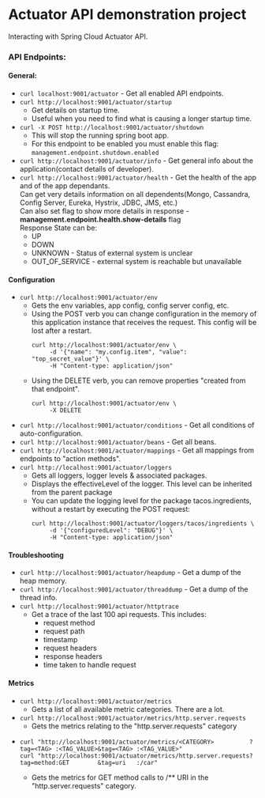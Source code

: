 # Actuator API demonstration project
Interacting with Spring Cloud Actuator API.

### API Endpoints:
#### General:
- `curl localhost:9001/actuator` - Get all enabled API endpoints.
- `curl http://localhost:9001/actuator/startup`
  - Get details on startup time.
  - Useful when you need to find what is causing a longer startup time.
- `curl -X POST http://localhost:9001/actuator/shutdown`
  - This will stop the running spring boot app.
  - For this endpoint to be enabled you must enable this flag: `management.endpoint.shutdown.enabled`
- `curl http://localhost:9001/actuator/info` - Get general info about the application(contact details of developer).
- `curl http://localhost:9001/actuator/health` - Get the health of the app and of the app dependants. \
 Can get very details information on all dependents(Mongo, Cassandra, Config Server, Eureka, Hystrix, JDBC, JMS, etc.) \
 Can also set flag to show more details in response - **management.endpoint.health.show-details** flag \
 Response State can be:
  - UP
  - DOWN
  - UNKNOWN - Status of external system is unclear
  - OUT_OF_SERVICE - external system is reachable but unavailable

#### Configuration
- `curl http://localhost:9001/actuator/env`
  - Gets the env variables, app config, config server config, etc.
  - Using the POST verb you can change configuration in the memory of this application instance that receives the request. This config will be lost after a restart.
    ```shell
    curl http://localhost:9001/actuator/env \
         -d '{"name": "my.config.item", "value": "top_secret_value"}' \
         -H "Content-type: application/json" 
    ```
  - Using the DELETE verb, you can remove properties "created from that endpoint".
    ```shell
    curl http://localhost:9001/actuator/env \
         -X DELETE
    ```
- `curl http://localhost:9001/actuator/conditions` - Get all conditions of auto-configuration.
- `curl http://localhost:9001/actuator/beans` - Get all beans.
- `curl http://localhost:9001/actuator/mappings` - Get all mappings from endpoints to "action methods". 
- `curl http://localhost:9001/actuator/loggers`
  - Gets all loggers, logger levels & associated packages.
  - Displays the effectiveLevel of the logger. This level can be inherited from the parent package
  - You can update the logging level for the package tacos.ingredients, without a restart by executing the POST request:
    ```shell
    curl http://localhost:9001/actuator/loggers/tacos/ingredients \
         -d '{"configuredLevel": "DEBUG"}' \
         -H "Content-type: application/json"  
    ```
    

#### Troubleshooting
- `curl http://localhost:9001/actuator/heapdump` - Get a dump of the heap memory.
- `curl http://localhost:9001/actuator/threaddump` - Get a dump of the thread info.
- `curl http://localhost:9001/actuator/httptrace`
  - Get a trace of the last 100 api requests. This includes:
    - request method
    - request path
    - timestamp
    - request headers
    - response headers
    - time taken to handle request
#### Metrics
- `curl http://localhost:9001/actuator/metrics`
  - Gets a list of all available metric categories. There are a lot.
- `curl http://localhost:9001/actuator/metrics/http.server.requests`
  - Gets the metrics relating to the "http.server.requests" category
- ```shell 
  curl "http://localhost:9001/actuator/metrics/<CATEGORY>          ?tag=<TAG> :<TAG_VALUE>&tag=<TAG> :<TAG_VALUE>"
  curl "http://localhost:9001/actuator/metrics/http.server.requests?tag=method:GET        &tag=uri   :/car"
  ```
  - Gets the metrics for GET method calls to /** URI in the "http.server.requests" category.


